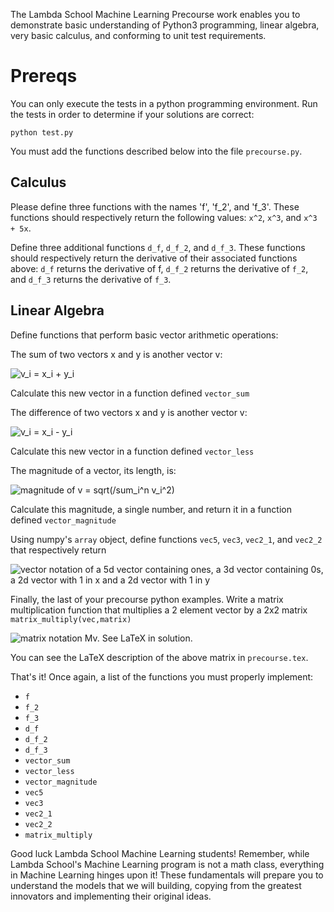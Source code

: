 
The Lambda School Machine Learning Precourse work enables you to demonstrate basic understanding of Python3 programming, linear algebra, very basic calculus, and conforming to unit test requirements.

# Prereqs

You can only execute the tests in a python programming environment. Run the tests in order to determine if your solutions are correct:

    python test.py

You must add the functions described below into the file `precourse.py`.


## Calculus
Please define three functions with the names 'f', 'f_2', and 'f_3'. These functions should respectively return the following values: `x^2`, `x^3`, and `x^3 + 5x`.

Define three additional functions `d_f`, `d_f_2`, and `d_f_3`. These functions should respectively return the derivative of their associated functions above: `d_f` returns the derivative of f, `d_f_2` returns the derivative of `f_2`, and `d_f_3` returns the derivative of `f_3`.

## Linear Algebra
Define functions that perform basic vector arithmetic operations:

The sum of two vectors x and y is another vector v: 

<img src="https://storage.googleapis.com/replit/images/1518650075820_953ba3c9fcb340b0be7b89abdac116bd.gif" alt="v_i = x_i + y_i">

Calculate this new vector in a function defined `vector_sum`

The difference of two vectors x and y is another vector v:

<img src="https://storage.googleapis.com/replit/images/1518650144413_70d21223b10326213ff86d36056fed67.gif" alt="v_i = x_i - y_i">

Calculate this new vector in a function defined `vector_less`

The magnitude of a vector, its length, is:

<img src="https://storage.googleapis.com/replit/images/1518650657274_8315cf4af38c510efcffd55ec9e8f408.gif" alt="magnitude of v = sqrt(/sum_i^n v_i^2)">

Calculate this magnitude, a single number, and return it in a function defined `vector_magnitude`

Using numpy's `array` object, define functions `vec5`, `vec3`, `vec2_1`, and `vec2_2` that respectively return

<img src="https://storage.googleapis.com/replit/images/1518650939169_205222078072b03d6ef953501946596f.gif" alt="vector notation of a 5d vector containing ones, a 3d vector containing 0s, a 2d vector with 1 in x and a 2d vector with 1 in y">

Finally, the last of your precourse python examples. Write a matrix multiplication function that multiplies a 2 element vector by a 2x2 matrix `matrix_multiply(vec,matrix)`

<img src="https://storage.googleapis.com/replit/images/1518651290096_7e2a83b1bfe872e977c8052d0014a75e.gif" alt="matrix notation Mv. See LaTeX in solution.">

You can see the LaTeX description of the above matrix in `precourse.tex`.

That's it! Once again, a list of the functions you must properly implement:

* `f`
* `f_2`
* `f_3`
* `d_f`
* `d_f_2`
* `d_f_3`
* `vector_sum`
* `vector_less`
* `vector_magnitude`
* `vec5`
* `vec3`
* `vec2_1`
* `vec2_2`
* `matrix_multiply`

Good luck Lambda School Machine Learning students! Remember, while Lambda School's Machine Learning program is not a math class, everything in Machine Learning hinges upon it! These fundamentals will prepare you to understand the models that we will building, copying from the greatest innovators and implementing their original ideas.
